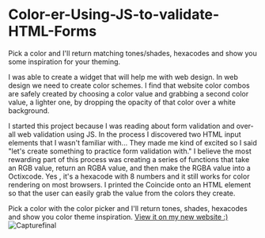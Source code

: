 # Color-er-Using-JS-to-validate-HTML-Forms
    
 Pick a color and I'll return matching tones/shades, hexacodes and show you some inspiration for your theming.<p>
    
I was able to create a widget that will help me with web design. In web design we need to create color schemes. I find that website color combos are safely created by choosing a color value and grabbing a second color value, a lighter one, by dropping the opacity of that color over a white background. <p>
    
I started this project because I was reading about form validation and over-all web validation using JS. In the process I discovered two HTML input elements that I wasn't familiar with... They made me kind of excited so I said "let's create something to practice form validation with." I believe the most rewarding part of this process was creating a series of functions that take an RGB value, return an RGBA value, and then make the RGBA value into a Octixcode. Yes , it's a hexacode with 8 numbers and it still works for color rendering on most browsers. I printed the Coincide onto an HTML element so that the user can easily grab the value from the colors they create.
<p>
 Pick a color with the color picker and I'll return tones, shades, hexacodes and show you color theme inspiration. <a href="http://www.squid-inc.org/Color-ER"> View it on my new website :) </a>
   
   
<img src="https://i.ibb.co/B4jS3cG/Capturefinal.jpg" text-align="center" alt="Capturefinal" border="0">
